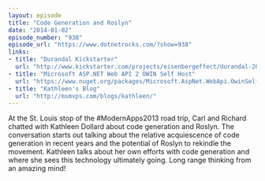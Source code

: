 ```yaml
---
layout: episode
title: "Code Generation and Roslyn"
date: "2014-01-02"
episode_number: "938"
episode_url: "https://www.dotnetrocks.com/?show=938"
links:
- title: "Durandal Kickstarter"
  url: "http://www.kickstarter.com/projects/eisenbergeffect/durandal-2014"
- title: "Microsoft ASP.NET Web API 2 OWIN Self Host"
  url: "https://www.nuget.org/packages/Microsoft.AspNet.WebApi.OwinSelfHost"
- title: "Kathleen's Blog"
  url: "http://msmvps.com/blogs/kathleen/"
---
```


At the St. Louis stop of the #ModernApps2013 road trip, Carl and Richard chatted with Kathleen Dollard about code generation and Roslyn. The conversation starts out talking about the relative acquiescence of code generation in recent years and the potential of Roslyn to rekindle the movement. Kathleen talks about her own efforts with code generation and where she sees this technology ultimately going. Long range thinking from an amazing mind!
